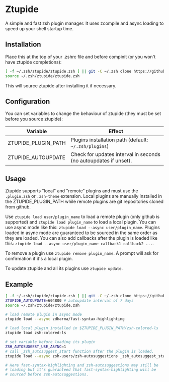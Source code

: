 # Ztupide

A simple and fast zsh plugin manager. It uses zcompile and async loading to speed up your shell startup time.

## Installation

Place this at the top of your .zshrc file and before compinit (or you won't have ztupide completions):

```zsh
[ -f ~/.zsh/ztupide/ztupide.zsh ] || git -C ~/.zsh clone https://github.com/mpostaire/ztupide
source ~/.zsh/ztupide/ztupide.zsh
```
This will source ztupide after installing it if necessary.

## Configuration

You can set variables to change the behaviour of ztupide (they must be set before you source ztupide):

| Variable | Effect |
|-|-|
| ZTUPIDE_PLUGIN_PATH | Plugins installation path (default: `~/.zsh/plugins`) |
| ZTUPIDE_AUTOUPDATE  | Check for updates interval in seconds (no autoupdates if unset). |

## Usage

Ztupide supports "local" and "remote" plugins and must use the `.plugin.zsh` or `.zsh-theme` extension. Local plugins are manually installed in the ZTUPIDE_PLUGIN_PATH while remote plugins are git repositories cloned from github.

Use `ztupide load user/plugin_name` to load a remote plugin (only github is supported) and `ztupide load plugin_name` to load a local plugin. You can use async mode like this: `ztupide load --async user/plugin_name`. Plugins loaded in async mode are guaranteed to be sourced in the same order as they are loaded. You can also add callbacks after the plugin is loaded like this: `ztupide load --async user/plugin_name callback1 callback2 ...`.

To remove a plugin use `ztupide remove plugin_name`. A prompt will ask for confirmation if it's a local plugin.

To update ztupide and all its plugins use `ztupide update`.

## Example

```zsh
[ -f ~/.zsh/ztupide/ztupide.zsh ] || git -C ~/.zsh clone https://github.com/mpostaire/ztupide
ZTUPIDE_AUTOUPDATE=604800 # autoupdate interval of 7 days
source ~/.zsh/ztupide/ztupide.zsh

# load remote plugin in async mode
ztupide load --async zdharma/fast-syntax-highlighting

# load local plugin installed in $ZTUPIDE_PLUGIN_PATH/zsh-colored-ls
ztupide load zsh-colored-ls

# set variable before loading its plugin
ZSH_AUTOSUGGEST_USE_ASYNC=1
# call _zsh_autosuggest_start function after the plugin is loaded.
ztupide load --async zsh-users/zsh-autosuggestions _zsh_autosuggest_start

# Here fast-syntax-highlighting and zsh-autosuggestions may still be
# loading but it's guaranteed that fast-syntax-highlighting will be
# sourced before zsh-autosuggestions.
```
